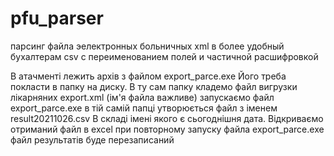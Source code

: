 # pfu_parser
парсинг файла эелектронных больничных xml в более удобный бухалтерам csv с переименованием полей и частичной расшифровкой

В атачменті лежить архів з файлом export_parce.exe
Його треба покласти в папку на диску.
В ту сам папку кладемо файл вигрузки лікарняних export.xml  (ім'я файла важливе)
запускаємо файл export_parce.exe
в тій самій папці утворюється файл з іменем result20211026.csv  В складі імені якого є сьогоднішня дата.
Відкриваємо отриманий файл в excel
при повторному запуску файла  export_parce.exe файл результатів буде перезаписаний
